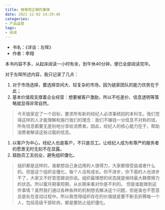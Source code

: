 ```yaml
---
title: 做难而正确的事情
date: 2021-12-02 14:29:48
categories:
- 产品运营
tags:
- 阅读 
---
```


* 书名：《详谈：左晖》
* 作者：李翔

本书内容不多，从起床阅读一小时有余，到午休40分钟，便已全部阅读完毕。

对于左晖所述内容，我只记录了几点：

1. 对于市场选择，要选择空间大、较复杂的市场，因为链家团队的能力优势在于此；
2. 基本价值观支撑着企业经营：想要被客户激励，所以不吃差价、信息透明等策略就显得非常自然。

> 今天链家定了一个目标，要求所有新的经纪人必须事统招的本科生。我们觉得这样的人才能理解和施行我们的理念：我们不赚钱一分信息不对称的钱，所有信息都要无差别地分享给消费者。因此，经纪人的核心能力在于，帮助消费者解读这些过载的信息。

1. 以客户为中心，经纪人也是客户，不只是员工。让经纪人成为有尊严的服务者的愿景无时无刻不在显露。 
2. 鼓励员工去创业，避免组织僵化。

> 组织都是这样的，谁都想自己身边用的人很得力，大家都很受益或者什么的。但是这个组织会僵化，每个人没有成长。你不进步，你下面的人也进步不了，大家又不好意思跟说你说。组织最理想的状态就是保持最大静摩擦力的状态。所以蜜月期事短期，从长期来看对你是不利的。
但是谁能做到这件事情？虽然我们通过各种各样的机制想去解决这个问题，但是谁也不愿意总是处在变动过程中。所以我觉得组织存在的价值就是要不断去折腾每一个人，包括高级干部轮岗，都是要防止组织僵化。